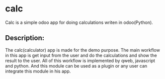 # calc
Calc is a simple odoo app for doing calculations writen in odoo(Python). 

Description:
------------
 The calc(calculator) app is made for the demo purpose. The main workflow in this app is get input from the user and do the
calculations and show the result to the user. All of this workflow is implemented by qweb, javascript and python. And this module can be used as a plugin or any user can integrate this module in his app.

